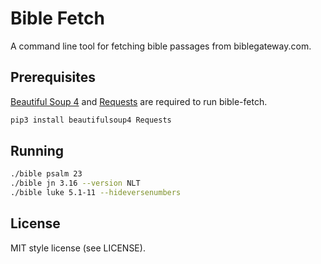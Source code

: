 # Bible Fetch

A command line tool for fetching bible passages from biblegateway.com.

## Prerequisites

[Beautiful Soup 4](http://www.crummy.com/software/BeautifulSoup/) and [Requests](http://docs.python-requests.org/en/latest/) are required to run bible-fetch.

```bash
pip3 install beautifulsoup4 Requests
```

## Running

```bash
./bible psalm 23
./bible jn 3.16 --version NLT
./bible luke 5.1-11 --hideversenumbers
```

## License

MIT style license (see LICENSE).
